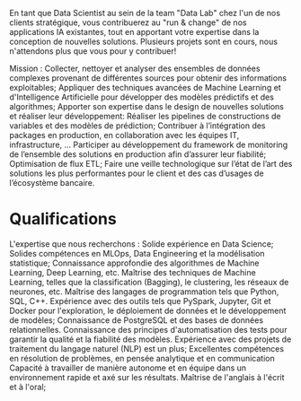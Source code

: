 En tant que Data Scientist au sein de la team "Data Lab" chez l'un de nos clients stratégique, vous contribuerez au "run & change" de nos applications IA existantes, tout en apportant votre expertise dans la conception de nouvelles solutions. Plusieurs projets sont en cours, nous n'attendons plus que vous pour y contribuer!

Mission :
Collecter, nettoyer et analyser des ensembles de données complexes provenant de différentes sources pour obtenir des informations exploitables;
Appliquer des techniques avancées de Machine Learning et d'Intelligence Artificielle pour développer des modèles prédictifs et des algorithmes;
Apporter son expertise dans le design de nouvelles solutions et réaliser leur développement:
Réaliser les pipelines de constructions de variables et des modèles de prédiction;
Contribuer à l’intégration des packages en production, en collaboration avec les équipes IT, infrastructure, ...
Participer au développement du framework de monitoring de l’ensemble des solutions en production afin d’assurer leur fiabilité;
Optimisation de flux ETL;
Faire une veille technologique sur l’état de l’art des solutions les plus performantes pour le client et des cas d’usages de l’écosystème bancaire.


# Qualifications

L'expertise que nous recherchons :
Solide expérience en Data Science;
Solides compétences en MLOps, Data Engineering et la modélisation statistique;
Connaissance approfondie des algorithmes de Machine Learning, Deep Learning, etc.
Maîtrise des techniques de Machine Learning, telles que la classification (Bagging), le clustering, les réseaux de neurones, etc.
Maîtrise des langages de programmation tels que Python, SQL, C++.
Expérience avec des outils tels que PySpark, Jupyter, Git et Docker pour l'exploration, le déploiement de données et le développement de modèles;
Connaissance de PostgreSQL et des bases de données relationnelles.
Connaissance des principes d'automatisation des tests pour garantir la qualité et la fiabilité des modèles.
Expérience avec des projets de traitement du langage naturel (NLP) est un plus;
Excellentes compétences en résolution de problèmes, en pensée analytique et en communication
Capacité à travailler de manière autonome et en équipe dans un environnement rapide et axé sur les résultats.
Maîtrise de l'anglais à l'écrit et à l'oral;
